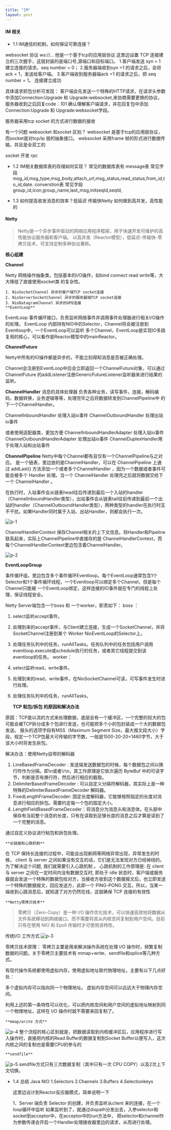 ```yaml
---
title: "IM" 
layout: post
---
```


#### IM 相关
  - 1.1 IM通信的机制，如何保证可靠连接？

  websocket 协议 ws://...
  他是一个基于tcp的应用层协议 这里边设置 TCP 连接建立的三次握手，这层封装的是端口号,源端口和目标端口。
  1.客户端发送 syn = 1 建立连接的请求。seq number = 0；
  2.服务器端收到syn =1 的请求之后，会将ack = 1，发送给客户端。
  3.客户端收到服务器端ack =1 的请求之后，把 seq number = 1。
  连接建立成功



  具体请求抓包分析可发现：
  客户端会先发送一个特殊的HTTP请求，在请求头参数中添加Connection:Upgrade 和 Upgrade:websocket,来协商需要更换的协议，
  服务器收到之后回复code：101 确认理解客户端请求，并在回复包中添加Connection:Upgrade 和 Upgrade:websocket字段。

  服务器采用tcp socket 的方式进行数据的接收

  有一个问题 websocket 和socket 区别？
  websocket 是基于tcp的应用层协议，而socket是对tcp/ip 层的抽象接口。
  websocket 采用frame 帧的形式进行数据传输，并且是全双工的

  socket 开发 rpc

  - 1.2 IM相关数据库表的存储如何实现？
  常见的数据库表有
  message表 常见字段 msg_id,msg_type,msg_body,attach_url,msg_status,read_status,from_id,to_id,date.
  converstion表 常见字段 group_id,icon,group_name,last_msg,initseqId,seqId,

  - 1.3 如何提高收发消息的效率？低延迟 传输快Netty 如何做到高并发，高性能的

#### Netty 

> Netty是一个异步事件驱动的网络应用程序框架，用于快速开发可维护的高性能协议服务器和客户端。
以高并发（Reactor模型），低延迟-传输快-零拷贝技术，可支持定制多种协议著称。

**核心组建**

**Channel**

Netty 网络操作抽象类，包括基本的I/O操作，如bind connect read write等，大大降低了直接使用socket类
的复杂性。

    1. NioSocketChannel 异步的客户端TCP socket连接
    2. NioServerSocketChannel 异步的服务器端TCP socket连接
    3. NioDatagramChannel 异步的UPD连接
    **EventLoop**

EventLoop 事件循环接口，负责监听网络事件并调用事件处理器进行相关I/O操作的处理。
EventLoop 内部持有NIO中的Selector，Channel将会被注册到Eventloop中，一个EventLoop可以监听
多个Channel，EventLoop是实现IO多路复用的核心，可以看作是Reactor模型中的mainReactor。

**ChannelFuture**

Netty中所有的IO操作都是异步的，不能立刻得知消息是否被正确处理。

Channel会注册到EventLoop中后会立即返回一个ChannelFuture对象，可以通过ChannelFuture
的addListener注册GenericFutureListener监听器来进行结果的监听。

**ChannelHandler** 消息的具体处理器
负责各种业务，读写事件，连接，解码编码，数据转换，业务逻辑等等，处理完毕之后将数据转发到ChannelPipeline中
的下一个ChannelHandler。

ChannelInboundHandler 处理入站io事件
ChannelOutboundHandler 处理出站io事件

或者使用适配器类，更加方便
ChannelInboundHandlerAdapter 处理入站io事件
ChannelOutboundHandlerAdapter 处理出站io事件
ChannelDuplexHandler用于处理入站和出站事件

**ChannelPipeline**  Netty中每个Channel都有且仅有一个ChannelPipeline与之对应。
是一个链表，里边放的是ChannelHandler，可以在 ChannelPipeline 上通过 addLast() 方法添加一个或者多个ChannelHandler ，因为一个数据或者事件可能会被多个 Handler 处理。当一个 ChannelHandler 处理完之后就将数据交给下一个 ChannelHandler 。

在执行时，入站事件会从链表head往后传递到最后一个入站的handler（ChannelInboundHandler类型），出站事件会从链表tail往前传递到最前一个出站的handler（ChannelOutboundHandler类型），两种类型的handler在执行时互不干扰。如果Handler同时属于入站、出站Handler，则都会执行一次。

![p-1](https://p3-juejin.byteimg.com/tos-cn-i-k3u1fbpfcp/cdcc1a59ab02429d9ebcdc82a9a9042a~tplv-k3u1fbpfcp-zoom-in-crop-mark:1512:0:0:0.awebp)

ChannelHandlerContext 保存Channel相关的上下文信息。将Handler和Pipeline联系起来，实际上ChannelPipeline中直接存的是
ChannelHandlerContext，而每个ChannelHandlerContext里边包含着ChannelHandler。

![p-2](https://p3-juejin.byteimg.com/tos-cn-i-k3u1fbpfcp/4e5182ea2c7d419a8e2127f0b6aed7a7~tplv-k3u1fbpfcp-zoom-in-crop-mark:1512:0:0:0.awebp)

**EventLoopGroup**

事件循环组，里边包含多个事件循环Eventloop。每个EventLoop通常包含1个Selector和1个事件循环线程，一个Eventloop可以绑定多个Channel，但是每个Channel只能被
一个EventLoop绑定，这样连接的IO事件就在专门的线程上处理，保证线程安全。

Netty Server端包含一个boss 和 一个worker，职责如下：
boss ：
1. select监听accept事件。
2. 处理到来的accept事件，与Client建立连接，生成一个SocketChannel，并将SocketChannel注册到某个
   Worker NioEventLoop的Selector上。
3. 处理任务队列中的任务，runAllTasks。任务队列中的任务包括用户调用eventloop.execute或schedule执行的任务，或者其它线程提交到该eventloop的任务。
   worker：
1. select监听read，write事件。
2. 处理到来的read，write事件，在NioSocketChannel可读，可写事件发生时进行处理。
3. 处理任务队列中的任务，runAllTasks。

    **TCP 粘包/拆包 的原因和解决办法**

原因：TCP是以流的方式来处理数据，底层会有一个缓冲区，一个完整的较大的包可能会被TCP拆分成多个包进行发送，也可能把多个小的包封装成一个大的数据包发送。
报头的选项字段有MSS（Maximum Segment Size，最大报文段大小）字段，规定一个TCP包最大可传输的字节数，一般是1500-20-20=1460字节，大于该大小时将发生拆包。

解决办法：使用Netty自带的解码器
1. LineBasedFrameDecoder : 发送端发送数据包的时候，每个数据包之间以换行符作为分隔，即\n或者\r\n，其工作原理是它依次遍历 ByteBuf 中的可读字节，判断是否有换行符，然后进行相应的截取。
2. DelimiterBasedFrameDecoder : 可以自定义分隔符解码器，其实际上是一种特殊的DelimiterBasedFrameDecoder 解码器。
3. FixedLengthFrameDecoder: 固定长度解码器，它能够按照指定的长度对消息进行相应的拆包。需要约定每一个包的固定大小。
4. LengthFieldBasedFrameDecoder：将消息分为消息头和消息体。在头部中保存有当前整个消息的长度，只有在读取到足够长度的消息之后才算是读到了一个完整的消息。

通过自定义协议进行粘包和拆包处理。

    **长链接和心跳机制**
在 TCP 保持长连接的过程中，可能会出现断网等网络异常出现，异常发生的时候， client 与 server 之间如果没有交互的话，它们是无法发现对方已经掉线的。为了解决这个问题, 我们就需要引入心跳机制 。
心跳机制的工作原理是: 在 client 与 server 之间在一定时间内没有数据交互时, 即处于 idle 状态时，客户端或服务器就会发送一个特殊的数据包给对方，当接收方收到这个数据报文后，也立即发送一个特殊的数据报文，回应发送方，此即一个 PING-PONG 交互。所以，当某一端收到心跳消息后，就知道了对方仍然在线，这就确保 TCP 连接的有效性

    **Netty零拷贝技术**
> 零拷贝（Zero-Copy）是一种 I/O 操作优化技术，可以快速高效地将数据从文件系统移动到网络接口，而不需要将其从内核空间复制到用户空间。目前只有在使用 NIO 和 Epoll 传输时才可使用该特性。

传统I/O 工作方式
![p-3](https://p3-juejin.byteimg.com/tos-cn-i-k3u1fbpfcp/f6c3a1a5de3640aeb3b8a8771ff3a810~tplv-k3u1fbpfcp-zoom-in-crop-mark:1512:0:0:0.awebp)

零拷贝技术原理：
零拷贝主要是用来解决操作系统在处理 I/O 操作时，频繁复制数据的问题。关于零拷贝主要技术有 mmap+write、sendfile和splice等几种方式。

有现代操作系统都使用虚拟内存，使用虚拟地址取代物理地址，主要有以下几点好处：

多个虚拟内存可以指向同一个物理地址。
虚拟内存空间可以远远大于物理内存空间。

利用上述的第一条特性可以优化，可以把内核空间和用户空间的虚拟地址映射到同一个物理地址，这样在 I/O 操作时就不需要来回复制了。

    **mmap/write 方式**
![p-4](https://p3-juejin.byteimg.com/tos-cn-i-k3u1fbpfcp/d3747aca11884a1a85708c0163c79a99~tplv-k3u1fbpfcp-zoom-in-crop-mark:1512:0:0:0.awebp)
整个流程的核心区别就是，把数据读取到内核缓冲区后，应用程序进行写入操作时，直接把内核的Read Buffer的数据复制到Socket Buffer以便写入，这次内核之间的复制也是需要CPU的参与的

    **sendfile**

![p-5](https://p3-juejin.byteimg.com/tos-cn-i-k3u1fbpfcp/d221a3a90a754ca9842f6324455638ea~tplv-k3u1fbpfcp-zoom-in-crop-mark:1512:0:0:0.awebp)
sendfile方式只有三次数据复制（其中只有一次 CPU COPY）以及2次上下文切换。
- 1.4 总结 Java NIO
  1.Selectors
  2.Channels
  3.Buffers
  4.Selectionkeys

  这里边设计到Reactor反应器模式，简单说明一下

  1、Server 端负责 Selector 的创建，并负责监听从client 来的连接，在一个loop循环中监听
  如果监听到了，就通过dispath分发出去，入参selector和socket到acceptor中，在acceptor中的run方法中，
  把selector和channel作为参数传递会开启一个Handler处理接收器里边的请求，从而进行处理。